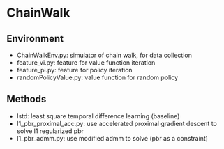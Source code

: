# ChainWalk
## Environment
- ChainWalkEnv.py: simulator of chain walk, for data collection
- feature_vi.py: feature for value function iteration
- feature_pi.py: feature for policy iteration
- randomPolicyValue.py: value function for random policy

## Methods
- lstd: least square temporal difference learning (baseline)
- l1_pbr_proximal_acc.py: use accelerated proximal gradient descent to solve l1 regularized pbr
- l1_pbr_admm.py: use modified admm to solve (pbr as a constraint)
